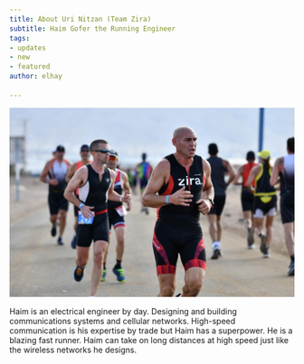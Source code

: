 ```yaml
---
title: About Uri Nitzan (Team Zira)
subtitle: Haim Gofer the Running Engineer
tags:
- updates
- new
- featured
author: elhay

---
```

![](/uploads/haim-gofer.jpeg)

Haim is an electrical engineer by day. Designing and building communications systems and cellular networks. High-speed communication is his expertise by trade but Haim has a superpower. He is a blazing fast runner. Haim can take on long distances at high speed just like the wireless networks he designs.